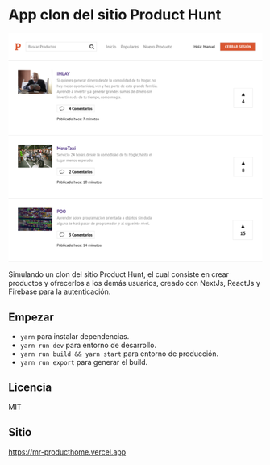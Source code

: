 # App clon del sitio Product Hunt

![Captura de la App](./.readme-static/producthunt-7fc97.web.app1.png)

Simulando un clon del sitio Product Hunt, el cual consiste en crear productos y ofrecerlos a los demás usuarios, creado con NextJs, ReactJs y Firebase para la autenticación.

## Empezar

* `yarn` para instalar dependencias.
* `yarn run dev` para entorno de desarrollo.
* `yarn run build && yarn start` para entorno de producción.
* `yarn run export` para generar el build.

## Licencia

MIT

## Sitio

https://mr-producthome.vercel.app


